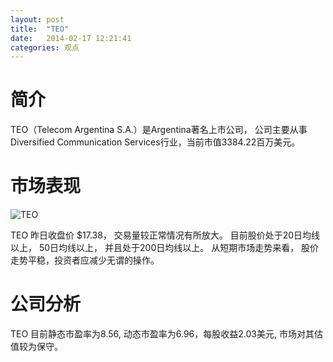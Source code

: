 ```yaml
---
layout: post
title:  "TEO"
date:   2014-02-17 12:21:41
categories: 观点
---
```


# 简介
TEO（Telecom Argentina S.A.）是Argentina著名上市公司，
公司主要从事Diversified Communication Services行业，当前市值3384.22百万美元。

# 市场表现

![TEO](http://finviz.com/chart.ashx?t=TEO&ty=c&ta=1&p=d&s=l)

TEO 昨日收盘价 $17.38，
交易量较正常情况有所放大。
目前股价处于20日均线以上，
50日均线以上，
并且处于200日均线以上。
从短期市场走势来看，
股价走势平稳，投资者应减少无谓的操作。

# 公司分析
TEO 目前静态市盈率为8.56, 动态市盈率为6.96，每股收益2.03美元,
市场对其估值较为保守。

